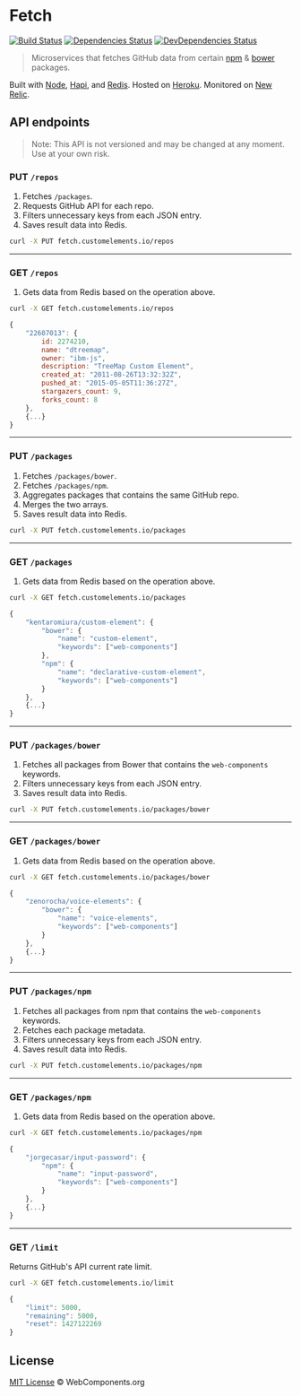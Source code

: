 # Fetch

[![Build Status](http://img.shields.io/travis/customelements/fetch/master.svg?style=flat)](https://travis-ci.org/customelements/fetch)
[![Dependencies Status](http://img.shields.io/david/customelements/fetch.svg?style=flat)](https://david-dm.org/customelements/fetch)
[![DevDependencies Status](http://img.shields.io/david/dev/customelements/fetch.svg?style=flat)](https://david-dm.org/customelements/fetch#info=devDependencies)

> Microservices that fetches GitHub data from certain [npm](https://www.npmjs.org/) & [bower](http://bower.io/) packages.

Built with [Node](http://nodejs.org/), [Hapi](http://hapijs.com/), and [Redis](http://redis.io/). Hosted on [Heroku](https://heroku.com/). Monitored on [New Relic](https://newrelic.com/).

## API endpoints

> Note: This API is not versioned and may be changed at any moment. Use at your own risk.

### PUT `/repos`

1. Fetches `/packages`.
2. Requests GitHub API for each repo.
3. Filters unnecessary keys from each JSON entry.
4. Saves result data into Redis.

```bash
curl -X PUT fetch.customelements.io/repos
```

---

### GET `/repos`

1. Gets data from Redis based on the operation above.

```bash
curl -X GET fetch.customelements.io/repos
```

```js
{
    "22607013": {
        id: 2274210,
        name: "dtreemap",
        owner: "ibm-js",
        description: "TreeMap Custom Element",
        created_at: "2011-08-26T13:32:32Z",
        pushed_at: "2015-05-05T11:36:27Z",
        stargazers_count: 9,
        forks_count: 8
    },
    {...}
}
```

---

### PUT `/packages`

1. Fetches `/packages/bower`.
2. Fetches `/packages/npm`.
3. Aggregates packages that contains the same GitHub repo.
4. Merges the two arrays.
5. Saves result data into Redis.

```sh
curl -X PUT fetch.customelements.io/packages
```

---

### GET `/packages`

1. Gets data from Redis based on the operation above.

```bash
curl -X GET fetch.customelements.io/packages
```

```js
{
    "kentaromiura/custom-element": {
        "bower": {
            "name": "custom-element",
            "keywords": ["web-components"]
        },
        "npm": {
            "name": "declarative-custom-element",
            "keywords": ["web-components"]
        }
    },
    {...}
}
```

---

### PUT `/packages/bower`

1. Fetches all packages from Bower that contains the `web-components` keywords.
2. Filters unnecessary keys from each JSON entry.
3. Saves result data into Redis.

```sh
curl -X PUT fetch.customelements.io/packages/bower
```

---

### GET `/packages/bower`

1. Gets data from Redis based on the operation above.

```bash
curl -X GET fetch.customelements.io/packages/bower
```

```js
{
    "zenorocha/voice-elements": {
        "bower": {
            "name": "voice-elements",
            "keywords": ["web-components"]
        }
    },
    {...}
}
```

---

### PUT `/packages/npm`

1. Fetches all packages from npm that contains the `web-components` keywords.
2. Fetches each package metadata.
3. Filters unnecessary keys from each JSON entry.
4. Saves result data into Redis.

```sh
curl -X PUT fetch.customelements.io/packages/npm
```

---

### GET `/packages/npm`

1. Gets data from Redis based on the operation above.

```bash
curl -X GET fetch.customelements.io/packages/npm
```

```js
{
    "jorgecasar/input-password": {
        "npm": {
            "name": "input-password",
            "keywords": ["web-components"]
        }
    },
    {...}
}
```

---

### GET `/limit`

Returns GitHub's API current rate limit.

```bash
curl -X GET fetch.customelements.io/limit
```

```js
{
    "limit": 5000,
    "remaining": 5000,
    "reset": 1427122269
}
```

## License

[MIT License](http://webcomponentsorg.mit-license.org/) © WebComponents.org